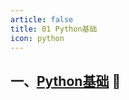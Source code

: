 ```yaml
---
article: false
title: 01 Python基础
icon: python
---
```


## 一、[Python基础](/python/1、Python基础/)  :clown_face:
